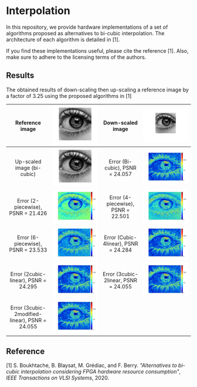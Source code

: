 # Interpolation
In this repository, we provide hardware implementations of a set of algorithms proposed as alternatives to bi-cubic interpolation. The architecture of each algorithm is detailed in [1]. 

If you find these implementations useful, please cite the reference [1]. Also, make sure to adhere to the licensing terms of the authors.
## Results 
The obtained results of down-scaling then up-scaling a reference image by a factor of 3.25 using the proposed algorithms in [1]

|Reference image  | ![](Error_maps/im_ref.png)  |Down-scaled image   | ![](Error_maps/im_down.png)  |
|:----------:|:---------------------------------------------:|:----------:|:---------------------------------------------:|
|Up-scaled image (bi-cubic)   | ![](Error_maps/im_bicubic.png) |Error (Bi-cubic), PSNR = 24.057  | ![](Error_maps/err_bicubic.png)  |
|Error (2-piecewise), PSNR = 21.426  | ![](Error_maps/err_2piecewise.png)  |Error (4-piecewise), PSNR = 22.501  | ![](Error_maps/err_4piecewise.png)  |
|Error (6-piecewise), PSNR = 23.533  | ![](Error_maps/err_6piecewise.png)  | Error (Cubic-4linear), PSNR = 24.284  | ![](Error_maps/err_cubic_4linear.png)  |
|Error (2cubic-linear), PSNR = 24.295  | ![](Error_maps/err_2cubic_linear.png)  | Error (3cubic-2linear, PSNR = 24.055  | ![](Error_maps/err_3cubic_2linear.png)  |
|Error (3cubic-2modified-linear), PSNR = 24.055  | ![](Error_maps/err_3cubic_2mlinear.png)  |


## Reference 
[1] S. Boukhtache, B. Blaysat, M. Grédiac, and F. Berry. *"Alternatives to bi-cubic interpolation considering FPGA hardware resource consumption"*, *IEEE Transactions on VLSI Systems*, 2020. 

